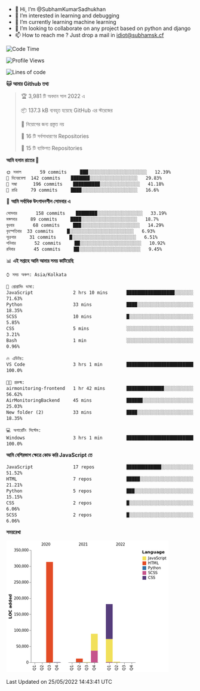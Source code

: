 - 👋 Hi, I’m @SubhamKumarSadhukhan
- 👀 I’m interested in learning and debugging
- 🌱 I’m currently learning machine learning
- 💞️ I’m looking to collaborate on any project based on python and django
- 📫 How to reach me ?
      Just drop a mail in idiot@subhamsk.cf

<!---
SubhamKumarSadhukhan/SubhamKumarSadhukhan is a ✨ special ✨ repository because its `README.md` (this file) appears on your GitHub profile.
You can click the Preview link to take a look at your changes.
--->


<!--START_SECTION:waka-->
![Code Time](http://img.shields.io/badge/Code%20Time-499%20hrs%2020%20mins-blue)

![Profile Views](http://img.shields.io/badge/%E0%A6%AA%E0%A7%8D%E0%A6%B0%E0%A7%8B%E0%A6%AB%E0%A6%BE%E0%A6%87%E0%A6%B2%20%E0%A6%A6%E0%A6%B0%E0%A7%8D%E0%A6%B6%E0%A6%A8-4-blue)

![Lines of code](https://img.shields.io/badge/%E0%A6%B9%E0%A7%8D%E0%A6%AF%E0%A6%BE%E0%A6%B2%E0%A7%8B%20%E0%A6%93%E0%A6%AF%E0%A6%BC%E0%A6%BE%E0%A6%B0%E0%A7%8D%E0%A6%B2%E0%A7%8D%E0%A6%A1%20%E0%A6%A5%E0%A7%87%E0%A6%95%E0%A7%87%20%E0%A6%86%E0%A6%AE%E0%A6%BF%20%E0%A6%B2%E0%A6%BF%E0%A6%96%E0%A7%87%E0%A6%9B%E0%A6%BF-600%20Thousand%20%E0%A6%95%E0%A7%8B%E0%A6%A1%E0%A7%87%E0%A6%B0%20%E0%A6%B2%E0%A6%BE%E0%A6%87%E0%A6%A8-blue)

**🐱 আমার Github তথ্য** 

> 🏆 3,981 টি অবদান সাল 2022 এ
 > 
> 📦 137.3 kB ব্যবহৃত হয়েছে GitHub এর স্টরেজের 
 > 
> 🚫 নিয়োগের জন্য প্রস্তুত নয়
 > 
> 📜 16 টি সর্বসাধারণের Repositories 
 > 
> 🔑 15 টি ব্যক্তিগত Repositories  
 > 
**আমি হলাম রাতের 🦉** 

```text
🌞 সকাল       59 commits     ███░░░░░░░░░░░░░░░░░░░░░░   12.39% 
🌆 দিনেরবেলা  142 commits    ███████░░░░░░░░░░░░░░░░░░   29.83% 
🌃 সন্ধা      196 commits    ██████████░░░░░░░░░░░░░░░   41.18% 
🌙 রাত্রি     79 commits     ████░░░░░░░░░░░░░░░░░░░░░   16.6%

```
📅 **আমি সর্বাধিক উৎপাদনশীল সোমবার এ** 

```text
সোমবার       158 commits    ████████░░░░░░░░░░░░░░░░░   33.19% 
মঙ্গলবার     89 commits     ████░░░░░░░░░░░░░░░░░░░░░   18.7% 
বুধবার       68 commits     ███░░░░░░░░░░░░░░░░░░░░░░   14.29% 
বৃহস্পতিবার  33 commits     █░░░░░░░░░░░░░░░░░░░░░░░░   6.93% 
শুক্রবার     31 commits     █░░░░░░░░░░░░░░░░░░░░░░░░   6.51% 
শনিবার       52 commits     ██░░░░░░░░░░░░░░░░░░░░░░░   10.92% 
রবিবার       45 commits     ██░░░░░░░░░░░░░░░░░░░░░░░   9.45%

```


📊 **এই সপ্তাহে আমি আমার সময় কাটিয়েছি** 

```text
⌚︎ সময় অঞ্চল: Asia/Kolkata

💬 প্রোগ্রামিং ভাষা: 
JavaScript               2 hrs 10 mins       ██████████████████░░░░░░░   71.63% 
Python                   33 mins             ████░░░░░░░░░░░░░░░░░░░░░   18.35% 
SCSS                     10 mins             █░░░░░░░░░░░░░░░░░░░░░░░░   5.85% 
CSS                      5 mins              ░░░░░░░░░░░░░░░░░░░░░░░░░   3.21% 
Bash                     1 min               ░░░░░░░░░░░░░░░░░░░░░░░░░   0.96%

🔥 এডিটর: 
VS Code                  3 hrs 1 min         █████████████████████████   100.0%

🐱‍💻 প্রকল্ম: 
airmonitoring-frontend   1 hr 42 mins        ██████████████░░░░░░░░░░░   56.62% 
AirMonitoringBackend     45 mins             ██████░░░░░░░░░░░░░░░░░░░   25.03% 
New folder (2)           33 mins             ████░░░░░░░░░░░░░░░░░░░░░   18.35%

💻 অপারেটিং সিস্টেম: 
Windows                  3 hrs 1 min         █████████████████████████   100.0%

```

**আমি বেশিরভাগ ক্ষেত্রে কোড করি JavaScript তে** 

```text
JavaScript               17 repos            █████████████░░░░░░░░░░░░   51.52% 
HTML                     7 repos             █████░░░░░░░░░░░░░░░░░░░░   21.21% 
Python                   5 repos             ███░░░░░░░░░░░░░░░░░░░░░░   15.15% 
CSS                      2 repos             █░░░░░░░░░░░░░░░░░░░░░░░░   6.06% 
SCSS                     2 repos             █░░░░░░░░░░░░░░░░░░░░░░░░   6.06%

```


**সময়রেখা**

![Chart not found](https://raw.githubusercontent.com/SubhamKumarSadhukhan/SubhamKumarSadhukhan/main/charts/bar_graph.png) 


 Last Updated on 25/05/2022 14:43:41 UTC
<!--END_SECTION:waka-->
